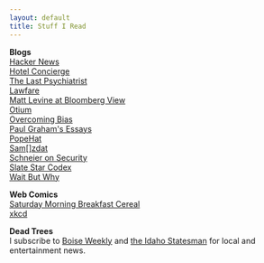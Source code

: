 ```yaml
---
layout: default
title: Stuff I Read
---
```


**Blogs**  
[Hacker News](https://news.ycombinator.com/)  
[Hotel Concierge](https://hotelconcierge.tumblr.com)  
[The Last Psychiatrist](https://thelastpsychiatrist.com)  
[Lawfare](https://lawfareblog.com/)  
[Matt Levine at Bloomberg View](https://www.bloomberg.com/view/contributors/ARbTQlRLRjE/matthew-s-levine)  
[Otium](https://srconstantin.wordpress.com/)  
[Overcoming Bias](https://www.overcomingbias.com/)  
[Paul Graham's Essays](http://paulgraham.com/articles.html)  
[PopeHat](https://www.popehat.com/)  
[Sam\[\]zdat](https://samzdat.com/)  
[Schneier on Security](https://www.schneier.com/)  
[Slate Star Codex](http://slatestarcodex.com/)  
[Wait But Why](https://waitbutwhy.com)  

**Web Comics**  
[Saturday Morning Breakfast Cereal](http://smbc-comics.com/)  
[xkcd](https://xkcd.com/)  

**Dead Trees**  
I subscribe to [Boise Weekly](http://www.boiseweekly.com/) and [the Idaho Statesman](http://www.idahostatesman.com/) for local and entertainment news. 
